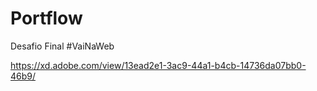 # Portflow
Desafio Final #VaiNaWeb


https://xd.adobe.com/view/13ead2e1-3ac9-44a1-b4cb-14736da07bb0-46b9/
